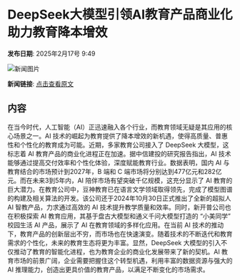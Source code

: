 # DeepSeek大模型引领AI教育产品商业化 助力教育降本增效

**发布日期**: 2025年2月17号 9:49

![新闻图片](https://pic.chinaz.com/picmap/thumb/201907221056441269_0.jpg)

**新闻链接**: [点击查看原文](https://www.aibase.com/zh/news/15403)

## 内容

在当今时代，人工智能（AI）正迅速融入各个行业，而教育领域无疑是其应用的核心场景之一。AI 技术的崛起为教育提供了降本增效的新机遇，使得高质量、普惠性和个性化的教育成为可能。近期，多家教育公司接入了 DeepSeek 大模型，这标志着 AI 教育产品的商业化进程正在加速。据中信建投的研究报告指出，AI 技术能够通过提高交付效率和个性化体验，深度赋能教育行业。数据表明，国内 AI 与教育结合的市场预计到2027年，B 端和 C 端市场将分别达到477亿元和282亿元。而在未来3到5年内，AI 陪伴市场有望突破千亿规模，这充分显示了 AI 教育的巨大潜力。在教育公司中，豆神教育已在语言文学领域取得领先，完成了模型图谱的构建及相关算法的开发。该公司还于2024年10月30日正式推出了全新的超拟人 AI 智教产品，力求通过高效的 AI 技术提升教学质量和效率。同时，新开普公司也在积极探索 AI 教育应用，其基于盘古大模型和通义千问大模型打造的 “小美同学” 校园生活 AI 产品，展示了 AI 在教育领域的多样化应用。在当前 AI 技术的推动下，教育产品的创新层出不穷，而市场也在快速演变。随着技术的不断迭代和教育需求的个性化，未来的教育生态将更为丰富。显然，DeepSeek 大模型的引入不仅推动了教育的智能化进程，也为教育企业的商业化发展带来了新的契机。AI 教育市场的前景广阔，企业需要把握住这个转型机遇，利用丰富的数据资源与强大的 AI 推理能力，创造出更具价值的教育产品，以满足不断变化的市场需求。
